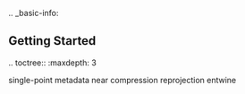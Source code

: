 .. _basic-info:

Getting Started
--------------------------------------------------------------------------------

.. toctree::
   :maxdepth: 3

   single-point
   metadata
   near
   compression
   reprojection
   entwine


 